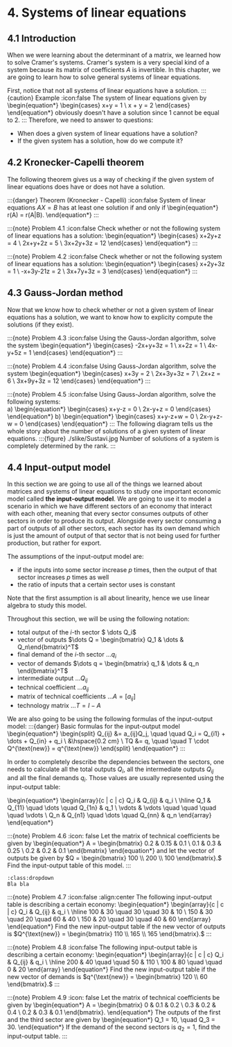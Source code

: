 # 4. Systems of linear equations

## 4.1 Introduction
When we were learning about the determinant of a matrix, we learned how to solve Cramer's systems. Cramer's system is a very special kind of a system because its matrix of coefficients $A$ is invertible. In this chapter, we are going to learn how to solve general systems of linear equations.

First, notice that not all systems of linear equations have a solution.
:::{caution} Example
:icon:false
The system of linear equations given by 
\begin{equation*} 
\begin{cases} x+y = 1 \\ x + y = 2 \end{cases} 
\end{equation*} 
obviously doesn't have a solution since $1$ cannot be equal to $2$.
:::
Therefore, we need to answer to questions:
- When does a given system of linear equations have a solution?
- If the given system has a solution, how do we compute it?

## 4.2 Kronecker-Capelli theorem
The following theorem gives us a way of checking if the given system of linear equations does have or does not have a solution.

:::{danger} Theorem (Kronecker - Capelli)
:icon:false
System of linear equations $AX = B$ has at least one solution if and only if 
\begin{equation*}
r(A) = r(A|B).
\end{equation*}
:::

:::{note} Problem 4.1
:icon:false
Check whether or not the following system of linear equations has a solution:
\begin{equation*}
\begin{cases}
x+2y+z = 4 \\ 2x+y+2z = 5 \\ 3x+2y+3z = 12
\end{cases}
\end{equation*}
:::

:::{note} Problem 4.2
:icon:false
Check whether or not the following system of linear equations has a solution:
\begin{equation*}
\begin{cases}
x+2y+3z = 1 \\ -x+3y-21z = 2 \\ 3x+7y+3z = 3
\end{cases}
\end{equation*}
:::

## 4.3 Gauss-Jordan method
Now that we know how to check whether or not a given system of linear equations has a solution, we want to know how to explicity compute the solutions (if they exist).

:::{note} Problem 4.3
:icon:false
Using the Gauss-Jordan algorithm, solve the system
\begin{equation*}
\begin{cases}
-2x+y+3z = 1 \\
x+2z = 1 \\
4x-y+5z = 1
\end{cases}
\end{equation*}
:::

:::{note} Problem 4.4
:icon:false
Using Gauss-Jordan algorithm, solve the system
\begin{equation*}
\begin{cases}
x+3y = 2 \\
2x+3y+3z = 7 \\
2x+z = 6 \\
3x+9y+3z = 12
\end{cases}
\end{equation*}
:::

:::{note} Problem 4.5
:icon:false
Using Gauss-Jordan algorithm, solve the following systems: \
a)
\begin{equation*} 
\begin{cases}
x+y-z = 0 \\ 2x-y+z = 0
\end{cases}
\end{equation*}
b) 
\begin{equation*}
\begin{cases}
x+y-z+w = 0 \\ 2x-y+z-w = 0
\end{cases}
\end{equation*}
:::
The following diagram tells us the whole story about the number of solutions of a given system of linear equations.
:::{figure} ./slike/Sustavi.jpg
Number of solutions of a system is completely determined by the rank.
:::

## 4.4 Input-output model
In this section we are going to use all of the things we learned about matrices and systems of linear equations to study one important economic model called **the input-output model**. We are going to use it to model a scenario in which we have different sectors of an economy that interact with each other, meaning that every sector consumes outputs of other sectors in order to produce its output. Alongside every sector consuming a part of outputs of all other sectors, each sector has its own demand which is just the amount of output of that sector that is not being used for further production, but rather for export.

The assumptions of the input-output model are:
- if the inputs into some sector increase $p$ times, then the output of that sector increases $p$ times as well
- the ratio of inputs that a certain sector uses is constant

Note that the first assumption is all about linearity, hence we use linear algebra to study this model.

Throughout this section, we will be using the following notation:
- total output of the $i$-th sector $ \dots Q_i$
- vector of outputs $\dots Q = \begin{bmatrix} Q_1 & \dots & Q_n\end{bmatrix}^T$
- final demand of the $i$-th sector $\dots q_i$
- vector of demands $\dots q = \begin{bmatrix} q_1 & \dots & q_n \end{bmatrix}^T$
- intermediate output $\dots Q_{ij}$
- technical coefficient $\dots a_{ij}$
- matrix of technical coefficients $\dots A = [a_{ij}]$
- technology matrix $\dots T = I - A$

We are also going to be using the following formulas of the input-output model:
:::{danger} Basic formulas for the input-output model
\begin{equation*}
\begin{split}
Q_{ij} &= a_{ij}Q_j, \quad \quad Q_i = Q_{i1} + \dots + Q_{in} + q_i \\
&\hspace{0.2 cm} \\
TQ &= q, \quad \quad T \cdot Q^{\text{new}} = q^{\text{new}}
\end{split}
\end{equation*}
:::

In order to completely describe the dependencies between the sectors, one needs to calculate all the total outputs $Q_i,$ all the intermediate outputs $Q_{ij}$ and all the final demands $q_i.$ Those values are usually represented using the input-output table:

\begin{equation*}
\begin{array}{c | c | c}
Q_i & Q_{ij} & q_i \\
\hline
Q_1 & Q_{11} \quad \dots \quad Q_{1n} & q_1 \\
\vdots & \vdots \quad \quad \quad \quad \vdots \\
Q_n & Q_{n1} \quad \dots \quad Q_{nn} & q_n
\end{array}
\end{equation*}

:::{note} Problem 4.6
:icon: false
Let the matrix of technical coefficients be given by 
\begin{equation*}
A = \begin{bmatrix} 0.2 & 0.15 & 0.1 \\ 0.1 & 0.3 & 0.25 \\ 0.2 & 0.2 & 0.1 \end{bmatrix}
\end{equation*}
and let the vector of outputs be given by $Q = \begin{bmatrix} 100 \\ 200 \\ 100 \end{bmatrix}.$ \
Find the input-output table of this model.
:::

````{solution} Nešto
:class:dropdown
Bla bla
````

:::{note} Problem 4.7
:icon:false
:align:center
The following input-output table is describing a certain economy:
\begin{equation*}
\begin{array}{c | c | c} 
Q_i & Q_{ij} & q_i \\ 
\hline 
100 & 30 \quad 30 \quad 30 & 10 \\ 
150 & 30 \quad 20 \quad 60 & 40 \\
150 & 20 \quad 30 \quad 40 & 60
\end{array}
\end{equation*}
Find the new input-output table if the new vector of outputs is $Q^{\text{new}} = \begin{bmatrix} 110 \\ 165 \\ 165 \end{bmatrix}.$
:::

:::{note} Problem 4.8
:icon:false
The following input-output table is describing a certain economy:
\begin{equation*}
\begin{array}{c | c | c}
Q_i & Q_{ij} & q_i \\
\hline
200 & 40 \quad \quad 50 & 110 \\
100 & 80 \quad \quad 0 & 20
\end{array}
\end{equation*}
Find the new input-output table if the new vector of demands is $q^{\text{new}} = \begin{bmatrix} 120 \\ 60 \end{bmatrix}.$
:::

:::{note} Problem 4.9
:icon: false
Let the matrix of technical coefficients be given by 
\begin{equation*}
A = \begin{bmatrix} 0 & 0.1 & 0.2 \\ 0.3 & 0.2 & 0.4 \\ 0.2 & 0.3 & 0.1 \end{bmatrix}.
\end{equation*}
The outputs of the first and the third sector are given by 
\begin{equation*}
Q_1 = 10, \quad Q_3 = 30.
\end{equation*}
If the demand of the second sectors is $q_2 = 1,$ find the input-output table.
:::
